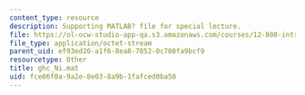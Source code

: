 ```yaml
---
content_type: resource
description: Supporting MATLAB? file for special lecture.
file: https://ol-ocw-studio-app-qa.s3.amazonaws.com/courses/12-808-introduction-to-observational-physical-oceanography-fall-2004/fce06f0a9a2e8e038a9b1fafced0ba50_ghc_Ni.mat
file_type: application/octet-stream
parent_uid: ef93ed20-a1f6-8ea8-7852-0c708fa9bcf9
resourcetype: Other
title: ghc_Ni.mat
uid: fce06f0a-9a2e-8e03-8a9b-1fafced0ba50
---
```

